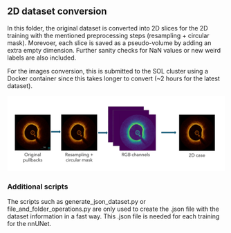 ## 2D dataset conversion

In this folder, the original dataset is converted into 2D slices for the 2D training with the mentioned preprocessing steps (resampling + circular mask). Morevoer, each slice is saved as a pseudo-volume by adding an extra empty dimension. Further sanity checks for NaN values or new weird labels are also included.

For the images conversion, this is submitted to the SOL cluster using a Docker container since this takes longer to convert (~2 hours for the latest dataset). 


![](/assets/2d_dataset_conversion.png)

### Additional scripts

The scripts such as generate_json_dataset.py or file_and_folder_operations.py are only used to create the .json file with the dataset information in a fast way. This .json file is needed for each training for the nnUNet.